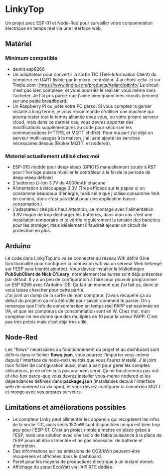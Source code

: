 # LinkyTop
Un projet avec ESP-01 et Node-Red pour surveiller votre consommation électrique en temps réel via une interface web.

## Matériel
### Minimum compatible
* devkit esp8266
* Un adaptateur pour convertir la sortie TIC (Télé-Information Client) du compteur en UART lisible par le micro-contrôleur. J'ai choisi celui-ci sur Tindie.com : https://www.tindie.com/products/hallard/pitinfo/ Le circuit n'est pas bien complexe, et vous pourriez le réaliser vous même sans l'acheter. Je l'ai pris parce-que j'aime bien quand mes circuits tiennent sur une petite breadboard.
* Un Raspberry Pi ou juste votre PC perso. Si vous comptez le garder installé à long terme, je vous recommande d'utiliser une machine qui pourra rester tout le temps allumée chez vous, ou votre propre serveur cloud, mais dans ce dernier cas, vous devrez apporter des modifications supplémentaires au code pour sécuriser les communications (HTTPS, et MQTT chiffré). Pour ma part j'ai déjà un serveur multi-usages à la maison, j'ai juste ajouté les services nécessaires dessus (Broker MQTT, et nodered).
### Materiel actuellement utilisé chez moi
* ESP-01S moddé pour deep-sleep (GPIO15 manuellement soudé à RST pour l'horloge puisse réveiller le contrôleur à la fin de la periode de deep-sleep définie)
* 2 batteries Li-Ion 3.7V de 4000mAh chacune
* Alimentation à découpage 3.3V (Très efficace sur le papier si on consomme beaucoup d'énergie, mais celle que j'utilise consomme 1mA en continu, donc c'est pas idéal pour une application basse-consomation.)
* L'adaptateur cité plus haut
Attention, ce montage avec l'alimentation 3.3V risque de trop décharger les batteries, dans mon cas c'est une installation temporaire et je vérifie régulèrement la tension des batteries pour les protéger, mais idéalement il faudrait ajouter un circuit de protection en plus.

## Arduino
Le code dans LinkyTop.ino va se connecter au réseau Wifi défini (Une fonctionnalité pour configurer la connexion wifi via un serveur Web hébergé sur l'ESP sera bientôt ajoutée). Vous devrez installer la bibliothèque **PubSubClient de Nick O'Leary**, normalement les autres sont déjà présentes par défaut. Il y a un peu de configuration à faire pour pouvoir programmer un ESP 8266 avec l'Arduino IDE. Ça fait un moment que j'ai fait ça, donc je vous laisse chercher pour cette partie.\
J'ai joint un dump de la sortie de mon compteur, j'avais récupéré ça au début du projet et ça m'a été utile pour savoir comment le parser. On y remarque que l'info de consommation en temps réel PAPP est exprimée en VA, et que les compteurs de consommation sont en W. Chez moi, mon compteur ne me donne que des multiples de 10 pour la valeur PAPP. C'est pas très précis mais c'est déjà très utile.

## Node-Red
Les "flows" nécessaires au fonctionnement du projet et au dashboard sont définis dans le fichier **flows.json**, vous pourrez l'importer vous-même depuis l'interface de node-red une fois que vous l'aurez installé. J'ai joint mon fichier de configuration aussi, mais à part pour gérer les comptes utilisateurs, je ne m'en suis pas vraiment servi. Ça ne fonctionnera pas out-of-the-box parce-que vous devrez installer vous-même nodered et les dépendances définies dans **package.json** (installables depuis l'interface web de nodered ou via npm), et vous devrez configurer la connexion MQTT et mongo avec vos propres serveurs.

## Limitations et améliorations possibles
* Le compteur Linky peut allimenter les appareils qui récupèrent les infos de la sortie TIC, mais seuls 150mW sont disponibles ce qui est bien trop peu pour l'ESP-01. C'est un projet simple à mettre en place grâce à l'ESP, mais une solution avec une radio de faible puissance à la place de l'ESP pourrait être alimentée et ne pas nécessiter de batterie et d'entretien.
* Des informations sur les émissions de CO2/kWh peuvent-être récupérées et affichées dans le dashboard.
* Pareil pour les moyens de productions électrique à un instant donné.
* Affichage du statut EcoWatt via l'API RTE dédiée.
